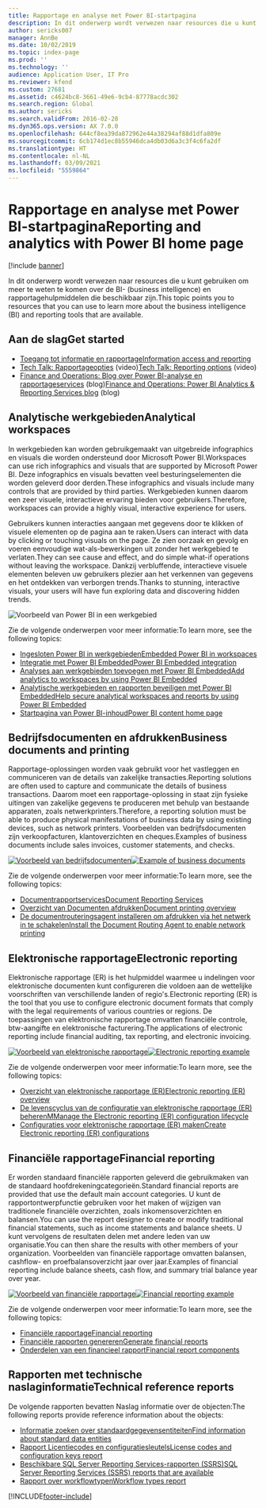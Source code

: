 ```yaml
---
title: Rapportage en analyse met Power BI-startpagina
description: In dit onderwerp wordt verwezen naar resources die u kunt gebruiken om meer te weten te komen over de BI- en rapportagehulpmiddelen die beschikbaar zijn.
author: sericks007
manager: AnnBe
ms.date: 10/02/2019
ms.topic: index-page
ms.prod: ''
ms.technology: ''
audience: Application User, IT Pro
ms.reviewer: kfend
ms.custom: 27681
ms.assetid: c4624bc8-3661-49e6-9cb4-87778acdc302
ms.search.region: Global
ms.author: sericks
ms.search.validFrom: 2016-02-28
ms.dyn365.ops.version: AX 7.0.0
ms.openlocfilehash: 644cf8ea39da872962e44a38294af88d1dfa809e
ms.sourcegitcommit: 6cb174d1ec8b55946dca4db03d6a3c3f4c6fa2df
ms.translationtype: HT
ms.contentlocale: nl-NL
ms.lasthandoff: 03/09/2021
ms.locfileid: "5559864"
---
```

# <a name="reporting-and-analytics-with-power-bi-home-page"></a><span data-ttu-id="0a191-103">Rapportage en analyse met Power BI-startpagina</span><span class="sxs-lookup"><span data-stu-id="0a191-103">Reporting and analytics with Power BI home page</span></span>

[!include [banner](../includes/banner.md)]

<span data-ttu-id="0a191-104">In dit onderwerp wordt verwezen naar resources die u kunt gebruiken om meer te weten te komen over de BI- (business intelligence) en rapportagehulpmiddelen die beschikbaar zijn.</span><span class="sxs-lookup"><span data-stu-id="0a191-104">This topic points you to resources that you can use to learn more about the business intelligence (BI) and reporting tools that are available.</span></span>

## <a name="get-started"></a><span data-ttu-id="0a191-105">Aan de slag</span><span class="sxs-lookup"><span data-stu-id="0a191-105">Get started</span></span>
- [<span data-ttu-id="0a191-106">Toegang tot informatie en rapportage</span><span class="sxs-lookup"><span data-stu-id="0a191-106">Information access and reporting</span></span>](information-access-reporting.md)
- <span data-ttu-id="0a191-107">[Tech Talk: Rapportageopties](https://www.youtube.com/watch?v=NzZONjKs5xA) (video)</span><span class="sxs-lookup"><span data-stu-id="0a191-107">[Tech Talk: Reporting options](https://www.youtube.com/watch?v=NzZONjKs5xA) (video)</span></span>
- <span data-ttu-id="0a191-108">[Finance and Operations: Blog over Power BI-analyse en rapportageservices](https://community.dynamics.com/365/financeandoperations/b/powerbianalyticsandreporting) (blog)</span><span class="sxs-lookup"><span data-stu-id="0a191-108">[Finance and Operations: Power BI Analytics & Reporting Services blog](https://community.dynamics.com/365/financeandoperations/b/powerbianalyticsandreporting) (blog)</span></span>

## <a name="analytical-workspaces"></a><span data-ttu-id="0a191-109">Analytische werkgebieden</span><span class="sxs-lookup"><span data-stu-id="0a191-109">Analytical workspaces</span></span>
<span data-ttu-id="0a191-110">In werkgebieden kan worden gebruikgemaakt van uitgebreide infographics en visuals die worden ondersteund door Microsoft Power BI.</span><span class="sxs-lookup"><span data-stu-id="0a191-110">Workspaces can use rich infographics and visuals that are supported by Microsoft Power BI.</span></span> <span data-ttu-id="0a191-111">Deze infographics en visuals bevatten veel besturingselementen die worden geleverd door derden.</span><span class="sxs-lookup"><span data-stu-id="0a191-111">These infographics and visuals include many controls that are provided by third parties.</span></span> <span data-ttu-id="0a191-112">Werkgebieden kunnen daarom een zeer visuele, interactieve ervaring bieden voor gebruikers.</span><span class="sxs-lookup"><span data-stu-id="0a191-112">Therefore, workspaces can provide a highly visual, interactive experience for users.</span></span>

<span data-ttu-id="0a191-113">Gebruikers kunnen interacties aangaan met gegevens door te klikken of visuele elementen op de pagina aan te raken.</span><span class="sxs-lookup"><span data-stu-id="0a191-113">Users can interact with data by clicking or touching visuals on the page.</span></span> <span data-ttu-id="0a191-114">Ze zien oorzaak en gevolg en voeren eenvoudige wat-als-bewerkingen uit zonder het werkgebied te verlaten.</span><span class="sxs-lookup"><span data-stu-id="0a191-114">They can see cause and effect, and do simple what-if operations without leaving the workspace.</span></span> <span data-ttu-id="0a191-115">Dankzij verbluffende, interactieve visuele elementen beleven uw gebruikers plezier aan het verkennen van gegevens en het ontdekken van verborgen trends.</span><span class="sxs-lookup"><span data-stu-id="0a191-115">Thanks to stunning, interactive visuals, your users will have fun exploring data and discovering hidden trends.</span></span>

![Voorbeeld van Power BI in een werkgebied](./media/Power-BI-in-D365-Workspace.png)

<span data-ttu-id="0a191-117">Zie de volgende onderwerpen voor meer informatie:</span><span class="sxs-lookup"><span data-stu-id="0a191-117">To learn more, see the following topics:</span></span>

- [<span data-ttu-id="0a191-118">Ingesloten Power BI in werkgebieden</span><span class="sxs-lookup"><span data-stu-id="0a191-118">Embedded Power BI in workspaces</span></span>](embed-power-bi-workspaces.md)
- [<span data-ttu-id="0a191-119">Integratie met Power BI Embedded</span><span class="sxs-lookup"><span data-stu-id="0a191-119">Power BI Embedded integration</span></span>](power-bi-embedded-integration.md)
- [<span data-ttu-id="0a191-120">Analyses aan werkgebieden toevoegen met Power BI Embedded</span><span class="sxs-lookup"><span data-stu-id="0a191-120">Add analytics to workspaces by using Power BI Embedded</span></span>](add-analytics-tab-workspaces.md)
- [<span data-ttu-id="0a191-121">Analytische werkgebieden en rapporten beveiligen met Power BI Embedded</span><span class="sxs-lookup"><span data-stu-id="0a191-121">Help secure analytical workspaces and reports by using Power BI Embedded</span></span>](secure-analytical-workspaces.md)
- [<span data-ttu-id="0a191-122">Startpagina van Power BI-inhoud</span><span class="sxs-lookup"><span data-stu-id="0a191-122">Power BI content home page</span></span>](power-bi-home-page.md)

## <a name="business-documents-and-printing"></a><span data-ttu-id="0a191-123">Bedrijfsdocumenten en afdrukken</span><span class="sxs-lookup"><span data-stu-id="0a191-123">Business documents and printing</span></span>
<span data-ttu-id="0a191-124">Rapportage-oplossingen worden vaak gebruikt voor het vastleggen en communiceren van de details van zakelijke transacties.</span><span class="sxs-lookup"><span data-stu-id="0a191-124">Reporting solutions are often used to capture and communicate the details of business transactions.</span></span> <span data-ttu-id="0a191-125">Daarom moet een rapportage-oplossing in staat zijn fysieke uitingen van zakelijke gegevens te produceren met behulp van bestaande apparaten, zoals netwerkprinters.</span><span class="sxs-lookup"><span data-stu-id="0a191-125">Therefore, a reporting solution must be able to produce physical manifestations of business data by using existing devices, such as network printers.</span></span> <span data-ttu-id="0a191-126">Voorbeelden van bedrijfsdocumenten zijn verkoopfacturen, klantoverzichten en cheques.</span><span class="sxs-lookup"><span data-stu-id="0a191-126">Examples of business documents include sales invoices, customer statements, and checks.</span></span>

<span data-ttu-id="0a191-127">[![Voorbeeld van bedrijfsdocumenten](./media/image-of-business-documents-1024x632.png)](./media/image-of-business-documents.png)</span><span class="sxs-lookup"><span data-stu-id="0a191-127">[![Example of business documents](./media/image-of-business-documents-1024x632.png)](./media/image-of-business-documents.png)</span></span>

<span data-ttu-id="0a191-128">Zie de volgende onderwerpen voor meer informatie:</span><span class="sxs-lookup"><span data-stu-id="0a191-128">To learn more, see the following topics:</span></span>

- [<span data-ttu-id="0a191-129">Documentrapportservices</span><span class="sxs-lookup"><span data-stu-id="0a191-129">Document Reporting Services</span></span>](document-reporting-services.md)
- [<span data-ttu-id="0a191-130">Overzicht van Documenten afdrukken</span><span class="sxs-lookup"><span data-stu-id="0a191-130">Document printing overview</span></span>](print-documents.md)
- [<span data-ttu-id="0a191-131">De documentrouteringsagent installeren om afdrukken via het netwerk in te schakelen</span><span class="sxs-lookup"><span data-stu-id="0a191-131">Install the Document Routing Agent to enable network printing</span></span>](install-document-routing-agent.md)

## <a name="electronic-reporting"></a><span data-ttu-id="0a191-132">Elektronische rapportage</span><span class="sxs-lookup"><span data-stu-id="0a191-132">Electronic reporting</span></span>
<span data-ttu-id="0a191-133">Elektronische rapportage (ER) is het hulpmiddel waarmee u indelingen voor elektronische documenten kunt configureren die voldoen aan de wettelijke voorschriften van verschillende landen of regio's.</span><span class="sxs-lookup"><span data-stu-id="0a191-133">Electronic reporting (ER) is the tool that you use to configure electronic document formats that comply with the legal requirements of various countries or regions.</span></span> <span data-ttu-id="0a191-134">De toepassingen van elektronische rapportage omvatten financiële controle, btw-aangifte en elektronische facturering.</span><span class="sxs-lookup"><span data-stu-id="0a191-134">The applications of electronic reporting include financial auditing, tax reporting, and electronic invoicing.</span></span>

<span data-ttu-id="0a191-135">[![Voorbeeld van elektronische rapportage](./media/electronic-reporting-example.png)](./media/electronic-reporting-example.png)</span><span class="sxs-lookup"><span data-stu-id="0a191-135">[![Electronic reporting example](./media/electronic-reporting-example.png)](./media/electronic-reporting-example.png)</span></span>

<span data-ttu-id="0a191-136">Zie de volgende onderwerpen voor meer informatie:</span><span class="sxs-lookup"><span data-stu-id="0a191-136">To learn more, see the following topics:</span></span>

- [<span data-ttu-id="0a191-137">Overzicht van elektronische rapportage (ER)</span><span class="sxs-lookup"><span data-stu-id="0a191-137">Electronic reporting (ER) overview</span></span>](general-electronic-reporting.md)
- [<span data-ttu-id="0a191-138">De levenscyclus van de configuratie van elektronische rapportage (ER) beheren</span><span class="sxs-lookup"><span data-stu-id="0a191-138">MManage the Electronic reporting (ER) configuration lifecycle</span></span>](general-electronic-reporting-manage-configuration-lifecycle.md)
- [<span data-ttu-id="0a191-139">Configuraties voor elektronische rapportage (ER) maken</span><span class="sxs-lookup"><span data-stu-id="0a191-139">Create Electronic reporting (ER) configurations</span></span>](electronic-reporting-configuration.md)

## <a name="financial-reporting"></a><span data-ttu-id="0a191-140">Financiële rapportage</span><span class="sxs-lookup"><span data-stu-id="0a191-140">Financial reporting</span></span>
<span data-ttu-id="0a191-141">Er worden standaard financiële rapporten geleverd die gebruikmaken van de standaard hoofdrekeningcategorieën.</span><span class="sxs-lookup"><span data-stu-id="0a191-141">Standard financial reports are provided that use the default main account categories.</span></span> <span data-ttu-id="0a191-142">U kunt de rapportontwerpfunctie gebruiken voor het maken of wijzigen van traditionele financiële overzichten, zoals inkomensoverzichten en balansen.</span><span class="sxs-lookup"><span data-stu-id="0a191-142">You can use the report designer to create or modify traditional financial statements, such as income statements and balance sheets.</span></span> <span data-ttu-id="0a191-143">U kunt vervolgens de resultaten delen met andere leden van uw organisatie.</span><span class="sxs-lookup"><span data-stu-id="0a191-143">You can then share the results with other members of your organization.</span></span> <span data-ttu-id="0a191-144">Voorbeelden van financiële rapportage omvatten balansen, cashflow- en proefbalansoverzicht jaar over jaar.</span><span class="sxs-lookup"><span data-stu-id="0a191-144">Examples of financial reporting include balance sheets, cash flow, and summary trial balance year over year.</span></span>

<span data-ttu-id="0a191-145">[![Voorbeeld van financiële rapportage](./media/financial-reporting-example.png)](./media/financial-reporting-example.png)</span><span class="sxs-lookup"><span data-stu-id="0a191-145">[![Financial reporting example](./media/financial-reporting-example.png)](./media/financial-reporting-example.png)</span></span>

<span data-ttu-id="0a191-146">Zie de volgende onderwerpen voor meer informatie:</span><span class="sxs-lookup"><span data-stu-id="0a191-146">To learn more, see the following topics:</span></span>

- [<span data-ttu-id="0a191-147">Financiële rapportage</span><span class="sxs-lookup"><span data-stu-id="0a191-147">Financial reporting</span></span>](financial-reporting-intro.md)
- [<span data-ttu-id="0a191-148">Financiële rapporten genereren</span><span class="sxs-lookup"><span data-stu-id="0a191-148">Generate financial reports</span></span>](generate-financial-report.md)
- [<span data-ttu-id="0a191-149">Onderdelen van een financieel rapport</span><span class="sxs-lookup"><span data-stu-id="0a191-149">Financial report components</span></span>](financial-report-components.md)

## <a name="technical-reference-reports"></a><span data-ttu-id="0a191-150">Rapporten met technische naslaginformatie</span><span class="sxs-lookup"><span data-stu-id="0a191-150">Technical reference reports</span></span>
<span data-ttu-id="0a191-151">De volgende rapporten bevatten Naslag informatie over de objecten:</span><span class="sxs-lookup"><span data-stu-id="0a191-151">The following reports provide reference information about the objects:</span></span>

- [<span data-ttu-id="0a191-152">Informatie zoeken over standaardgegevensentiteiten</span><span class="sxs-lookup"><span data-stu-id="0a191-152">Find information about standard data entities</span></span>](../data-entities/data-entities-report.md)
- [<span data-ttu-id="0a191-153">Rapport Licentiecodes en configuratiesleutels</span><span class="sxs-lookup"><span data-stu-id="0a191-153">License codes and configuration keys report</span></span>](../sysadmin/license-codes-configuration-keys-report.md)
- [<span data-ttu-id="0a191-154">Beschikbare SQL Server Reporting Services-rapporten (SSRS)</span><span class="sxs-lookup"><span data-stu-id="0a191-154">SQL Server Reporting Services (SSRS) reports that are available</span></span>](SSRS-report.md)
- [<span data-ttu-id="0a191-155">Rapport over workflowtypen</span><span class="sxs-lookup"><span data-stu-id="0a191-155">Workflow types report</span></span>](../../fin-ops/organization-administration/workflow-types-report.md)


[!INCLUDE[footer-include](../../../includes/footer-banner.md)]